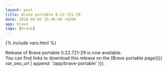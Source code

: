 ```yaml
---
layout: post
title: Brave portable 0.22.721-29
date: 2018-06-02 15:46:00 +0200
app: brave
tags: [brave]
---
```

{% include vars.html %}

Release of Brave portable 0.22.721-29 is now available.<br />
You can find links to download this release on the [Brave portable page]({{ var_seo_url | append: '/app/brave-portable' }}).